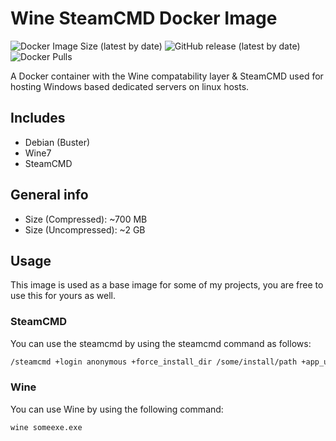 # Wine SteamCMD Docker Image
<img alt="Docker Image Size (latest by date)" src="https://img.shields.io/docker/image-size/loefdev/wine-steamcmd"> <img alt="GitHub release (latest by date)" src="https://img.shields.io/github/v/release/loef-dev/wine-steamcmd"> <img alt="Docker Pulls" src="https://img.shields.io/docker/pulls/loefdev/wine-steamcmd">

A Docker container with the Wine compatability layer & SteamCMD used for hosting Windows based dedicated servers on linux hosts.

## Includes

* Debian (Buster)
* Wine7
* SteamCMD

## General info

* Size (Compressed): ~700 MB
* Size (Uncompressed): ~2 GB

## Usage

This image is used as a base image for some of my projects, you are free to use this for yours as well.

### SteamCMD

You can use the steamcmd by using the steamcmd command as follows:

```bash
/steamcmd +login anonymous +force_install_dir /some/install/path +app_update <app_id> +quit
```

### Wine

You can use Wine by using the following command:

```bash
wine someexe.exe
```
